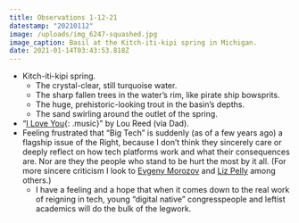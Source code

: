 ```yaml
---
title: Observations 1-12-21
datestamp: "20210112"
image: /uploads/img_6247-squashed.jpg
image_caption: Basil at the Kitch-iti-kipi spring in Michigan.
date: 2021-01-14T03:43:53.818Z
---
```

- Kitch-iti-kipi spring.
	- The crystal-clear, still turquoise water.
	- The sharp fallen trees in the water’s rim, like pirate ship bowsprits.
	- The huge, prehistoric-looking trout in the basin’s depths.
	- The sand swirling around the outlet of the spring.
- “[I Love You](https://www.youtube.com/watch?v=ALvVVp6Oat4){: .music}” by Lou Reed (via Dad).
- Feeling frustrated that “Big Tech” is suddenly (as of a few years ago) a flagship issue of the Right, because I don’t think they sincerely care or deeply reflect on how tech platforms work and what their consequences are. Nor are they the people who stand to be hurt the most by it all. (For more sincere criticism I look to [Evgeny Morozov](https://www.theguardian.com/profile/evgeny-morozov) and [Liz Pelly](https://lizpelly.com/) among others.)
	- I have a feeling and a hope that when it comes down to the real work of reigning in tech, young “digital native” congresspeople and leftist academics will do the bulk of the legwork.